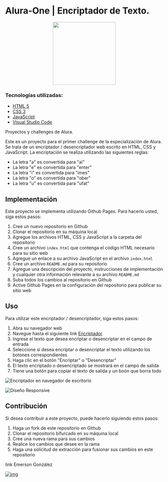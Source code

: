 # Alura-One | Encriptador de Texto.

<p align="center" >
     <img width="200" heigth="200" src="https://www.aqskill.com/wp-content/uploads/2021/08/maxresdefault.jpg">
</p>

### Tecnologías utilizadas:

  - [HTML 5](https://developer.mozilla.org/es/docs/Web/HTTP)
  - [CSS 3](https://developer.mozilla.org/es/docs/Web/CSS)
  - [JavaScript](https://developer.mozilla.org/es/docs/Web/JavaScript)
  - [Visual Studio Code](https://code.visualstudio.com)


Proyectos y challenges de Alura.

Este es un proyecto para el primer challenge de la especialización de Alura. Se trata de un encriptador / desencriptador web escrito en HTML, CSS y JavaScript. La encriptación se realiza utilizando las siguientes reglas:

- La letra "a" es convertida para "ai"
- La letra "e" es convertida para "enter"
- La letra "i" es convertida para "imes"
- La letra "o" es convertida para "ober"
- La letra "u" es convertida para "ufat"

## Implementación

Este proyecto se implementa utilizando Github Pages. Para hacerlo usted, siga estos pasos:

1. Cree un nuevo repositorio en Github
2. Clonar el repositorio en su máquina local
3. Agregue los archivos HTML, CSS y JavaScript a la carpeta del repositorio
4. Cree un archivo `index.html` que contenga el código HTML necesario para su sitio web
5. Agregue un enlace a su archivo JavaScript en el archivo `index.html`
6. Cree un archivo `README.md` para su repositorio
7. Agregue una descripción del proyecto, instrucciones de implementación y cualquier otra información relevante a su archivo `README.md`
8. Suba todos los cambios al repositorio en Github
9. Active Github Pages en la configuración del repositorio para publicar su sitio web

## Uso

Para utilizar este encriptador / desencriptador, siga estos pasos:

1. Abra su navegador web
2. Navegue hasta el siguiente link [Encriptador](https://emersondivb0.github.io/Alura-One/)
3. Ingrese el texto que desea encriptar o desencriptar en el campo de entrada
4. Seleccione si desea encriptar o desencriptar el texto utilizando los botones correspondientes
5. Haga clic en el botón "Encriptar" o "Desencriptar"
6. El texto encriptado o desencriptado se mostrará en el campo de salida
7. Tiene una botón para copiar el texto de salida y un boón que borra todo

![Encriptador en navegador de escritorio]([/Imagenes/desktopAluraCrypt.png])

![Diseño Responsive]([/Imagenes/phoneAluraCrypt.png])

## Contribución

Si desea contribuir a este proyecto, puede hacerlo siguiendo estos pasos:

1. Haga un fork de este repositorio en Github
2. Clonar el repositorio bifurcado en su máquina local
3. Cree una nueva rama para sus cambios
4. Realice los cambios que desee en la rama
5. Haga una solicitud de extracción para fusionar sus cambios en este repositorio

link  Emerson González

[![img](https://camo.githubusercontent.com/c00f87aeebbec37f3ee0857cc4c20b21fefde8a96caf4744383ebfe44a47fe3f/68747470733a2f2f696d672e736869656c64732e696f2f62616467652f2d4c696e6b6564496e2d2532333030373742353f7374796c653d666f722d7468652d6261646765266c6f676f3d6c696e6b6564696e266c6f676f436f6c6f723d7768697465)](https://www.linkedin.com/in/emerson-gonzalez-developer/)
